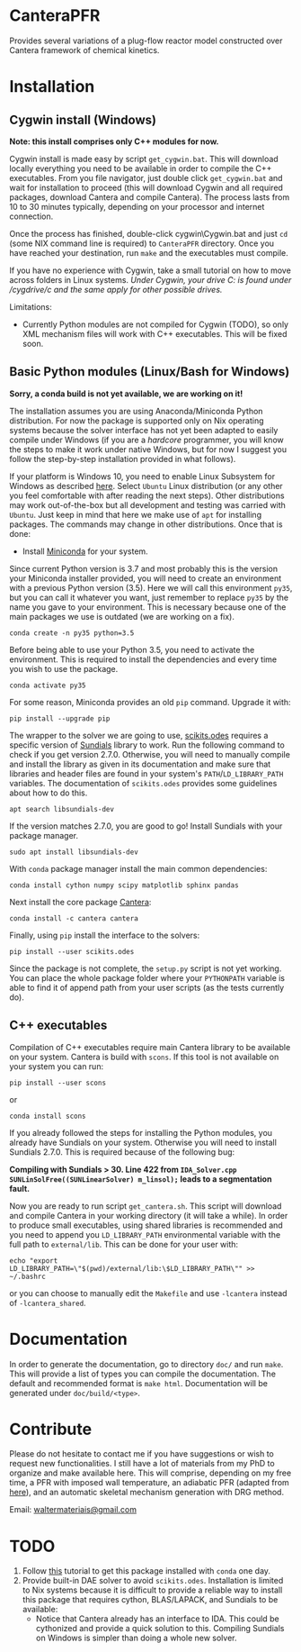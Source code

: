 # CanteraPFR

Provides several variations of a plug-flow reactor model constructed over
Cantera framework of chemical kinetics.

# Installation

## Cygwin install (Windows)

**Note: this install comprises only C++ modules for now.**

Cygwin install is made easy by script `get_cygwin.bat`. This will download
locally everything you need to be available in order to compile the C++
executables. From you file navigator, just double click `get_cygwin.bat` and
wait for installation to proceed (this will download Cygwin and all required
packages, download Cantera and compile Cantera). The process lasts from 10 to
30 minutes typically, depending on your processor and internet connection.

Once the process has finished, double-click cygwin\\Cygwin.bat and just `cd`
(some NIX command line is required) to `CanteraPFR` directory. Once you have
reached your destination, run `make` and the executables must compile.

If you have no experience with Cygwin, take a small tutorial on how to move
across folders in Linux systems. *Under Cygwin, your drive C: is found under
/cygdrive/c and the same apply for other possible drives.*

Limitations:
- Currently Python modules are not compiled for Cygwin (TODO), so only XML
mechanism files will work with C++ executables. This will be fixed soon.

## Basic Python modules (Linux/Bash for Windows)

**Sorry, a conda build is not yet available, we are working on it!**

The installation assumes you are using Anaconda/Miniconda Python distribution.
For now the package is supported only on Nix operating systems because the
solver interface has not yet been adapted to easily compile under Windows (if
you are a *hardcore* programmer, you will know the steps to make it work under
native Windows, but for now I suggest you follow the step-by-step installation
provided in what follows).

If your platform is Windows 10, you need to enable Linux Subsystem for Windows
as described [here](https://docs.microsoft.com/en-us/windows/wsl/install-win10).
Select `Ubuntu` Linux distribution (or any other you feel comfortable with after
reading the next steps). Other distributions may work out-of-the-box but all
development and testing was carried with `Ubuntu`. Just keep in mind that here
we make use of `apt` for installing packages. The commands may change in other
distributions. Once that is done:

- Install [Miniconda](https://conda.io/miniconda.html) for your system.

Since current Python version is 3.7 and most probably this is the version your
Miniconda installer provided, you will need to create an environment with a
previous Python version (3.5). Here we will call this environment `py35`, but
you can call it whatever you want, just remember to replace `py35` by the name
you gave to your environment. This is necessary because one of the main packages
we use is outdated (we are working on a fix).

```
conda create -n py35 python=3.5
```

Before being able to use your Python 3.5, you need to activate the environment.
This is required to install the dependencies and every time you wish to use the
package.

```
conda activate py35
```

For some reason, Miniconda provides an old `pip` command. Upgrade it with:

```
pip install --upgrade pip
```

The wrapper to the solver we are going to use,
[scikits.odes](https://scikits-odes.readthedocs.io/en/latest/) requires a
specific version of [Sundials](https://computation.llnl.gov/projects/sundials)
library to work. Run the following command to check if you get version 2.7.0.
Otherwise, you will need to manually compile and install the library as given
in its documentation and make sure that libraries and header files are found
in your system's `PATH`/`LD_LIBRARY_PATH` variables. The documentation of
`scikits.odes` provides some guidelines about how to do this.

```
apt search libsundials-dev
```

If the version matches 2.7.0, you are good to go! Install Sundials with your
package manager.

```
sudo apt install libsundials-dev
```

With `conda` package manager install the main common dependencies:

```
conda install cython numpy scipy matplotlib sphinx pandas
```

Next install the core package [Cantera](https://cantera.org/):

```
conda install -c cantera cantera
```

Finally, using `pip` install the interface to the solvers:

```
pip install --user scikits.odes
```

Since the package is not complete, the `setup.py` script is not yet working.
You can place the whole package folder where your `PYTHONPATH` variable is able
to find it of append path from your user scripts (as the tests currently do).

## C++ executables

Compilation of C++ executables require main Cantera library to be available on
your system. Cantera is build with `scons`. If this tool is not available on
your system you can run:

```
pip install --user scons
```

or

```
conda install scons
```

If you already followed the steps for installing the Python modules, you already
have Sundials on your system. Otherwise you will need to install Sundials 2.7.0.
This is required because of the following bug:

**Compiling with Sundials > 30. Line 422 from `IDA_Solver.cpp`
`SUNLinSolFree((SUNLinearSolver) m_linsol);` leads to a segmentation fault.**

Now you are ready to run script `get_cantera.sh`. This script will download
and compile Cantera in your working directory (it will take a while). In order
to produce small executables, using shared libraries is recommended and you
need to append you `LD_LIBRARY_PATH` environmental variable with the full path
to `external/lib`. This can be done for your user with:

```
echo "export LD_LIBRARY_PATH=\"$(pwd)/external/lib:\$LD_LIBRARY_PATH\"" >> ~/.bashrc
```

or you can choose to manually edit the `Makefile` and use `-lcantera` instead
of `-lcantera_shared`.

# Documentation

In order to generate the documentation, go to directory `doc/` and run `make`.
This will provide a list of types you can compile the documentation. The default
and recommended format is `make html`. Documentation will be generated under
`doc/build/<type>`.

# Contribute

Please do not hesitate to contact me if you have suggestions or wish to request
new functionalities. I still have a lot of materials from my PhD to organize
and make available here. This will comprise, depending on my free time, a PFR
with imposed wall temperature, an adiabatic PFR (adapted from [here](https://github.com/Cantera/cantera-jupyter/blob/master/reactors/1D_pfr_surfchem.ipynb)), and an automatic
skeletal mechanism generation with DRG method.

Email: waltermateriais@gmail.com

# TODO

1. Follow [this](https://conda.io/docs/user-guide/tutorials/build-pkgs.html)
tutorial to get this package installed with `conda` one day.
1. Provide built-in DAE solver to avoid `scikits.odes`. Installation is limited
to Nix systems because it is difficult to provide a reliable way to install this
package that requires cython, BLAS/LAPACK, and Sundials to be available:
    - Notice that Cantera already has an interface to IDA. This could be
    cythonized and provide a quick solution to this. Compiling Sundials on
    Windows is simpler than doing a whole new solver.
